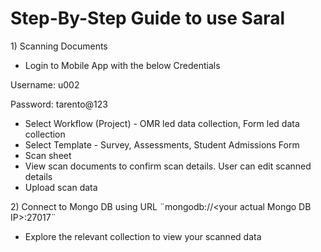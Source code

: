 # Step-By-Step Guide to use Saral

1\) Scanning Documents

* Login to Mobile App with the below Credentials

&#x20;       Username: u002

&#x20;       Password: tarento@123

* Select Workflow (Project) - OMR led data collection, Form led data collection&#x20;
* Select Template - Survey, Assessments, Student Admissions Form
* Scan sheet
* View scan documents to confirm scan details. User can edit scanned details
* Upload scan data

2\) Connect to Mongo DB using URL  ¨mongodb://\<your actual Mongo DB IP>:27017¨

* Explore the relevant collection to view your scanned data&#x20;





